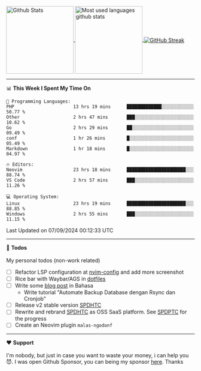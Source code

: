 <a href="https://github.com/anuraghazra/github-readme-stats">
  <img 
        height=180
        align="center" 
        src="https://github-readme-stats.vercel.app/api?username=rizkyilhampra&rank_icon=github&show_icons=true&theme=catppuccin_mocha&hide_border=true&include_all_commits=true&count_private=true&card_width=270" 
        alt="Github Stats" 
    />
</a>
<a href="https://github.com/anuraghazra/github-readme-stats">
  <img 
        height=180
        align="center" 
        src="https://github-readme-stats.vercel.app/api/top-langs/?username=rizkyilhampra&layout=compact&theme=catppuccin_mocha&hide_border=true&langs_count=8" 
        alt="Most used languages github stats" 
    />
</a>
<a href="https://git.io/streak-stats"><img src="https://streak-stats.demolab.com?user=rizkyilhampra&theme=catppuccin-mocha&hide_border=true" align="center" alt="GitHub Streak" /></a>

---

<!--START_SECTION:waka-->
📊 **This Week I Spent My Time On** 

```text
💬 Programming Languages: 
PHP                      13 hrs 19 mins      █████████████░░░░░░░░░░░░   50.77 % 
Other                    2 hrs 47 mins       ███░░░░░░░░░░░░░░░░░░░░░░   10.62 % 
Go                       2 hrs 29 mins       ██░░░░░░░░░░░░░░░░░░░░░░░   09.49 % 
conf                     1 hr 26 mins        █░░░░░░░░░░░░░░░░░░░░░░░░   05.49 % 
Markdown                 1 hr 18 mins        █░░░░░░░░░░░░░░░░░░░░░░░░   04.97 % 

🔥 Editors: 
Neovim                   23 hrs 18 mins      ██████████████████████░░░   88.74 % 
VS Code                  2 hrs 57 mins       ███░░░░░░░░░░░░░░░░░░░░░░   11.26 % 

💻 Operating System: 
Linux                    23 hrs 19 mins      ██████████████████████░░░   88.85 % 
Windows                  2 hrs 55 mins       ███░░░░░░░░░░░░░░░░░░░░░░   11.15 % 
```


 Last Updated on 07/09/2024 00:12:33 UTC
<!--END_SECTION:waka-->

---

📒 **Todos**
<br>
<br>
My personal todos (non-work related)
- [ ] Refactor LSP configuration at [nvim-config](https://github.com/rizkyilhampra/nvim-config) and add more screenshot
- [ ] Rice bar with Waybar/AGS in [dotfiles](https://github.com/rizkyilhampra/dotfilesv2)
- [ ] Write some [blog post](https://github.com/rizkyilhampra/rizkyilhampra.github.io) in Bahasa
  - Write tutorial "Automate Backup Database dengan Rsync dan Cronjob"
- [ ] Release v2 stable version [SPDHTC](https://github.com/rizkyilhampra/spdhtc)
- [ ] Rewrite and rebrand [SPDHTC](https://github.com/rizkyilhampra/spdhtc) as OSS SaaS platform. See [SPDPTC](https://github.com/SPDPTC/SPDPTC) for the progress
- [ ] Create an Neovim plugin `malas-ngodonf`

---

♥️  **Support**
<br>
<br>
I'm nobody, but just in case you want to waste your money, i can help you 😈. I was open Github Sponsor, you can being my sponsor [here](https://github.com/sponsors/rizkyilhampra). Thanks
